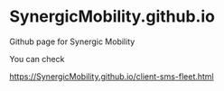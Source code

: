 # SynergicMobility.github.io
Github page for Synergic Mobility

You can check

https://SynergicMobility.github.io/client-sms-fleet.html
